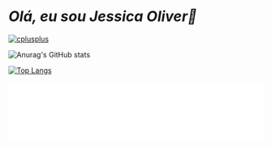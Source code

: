 
<!--
**JessyOliver/JessyOliver** is a ✨ _special_ ✨ repository because its `README.md` (this file) appears on your GitHub profile.

Here are some ideas to get you started:

- 🔭 I’m currently working on ...
- 🌱 I’m currently learning ...
- 👯 I’m looking to collaborate on ...
- 🤔 I’m looking for help with ...
- 💬 Ask me about ...
- 📫 How to reach me: ...
- 😄 Pronouns: ...
- ⚡ Fun fact: ...
-->
# *Olá, eu sou Jessica Oliver👋*

<a href="https://www.linkedin.com/in/jessica-f-oliveira-330b091a5/" target="_blank">
<img src="https://img.shields.io/badge/LinkedIn-0077B5?style=for-the-badge&logo=linkedin&logoColor=white" alt="cplusplus" width="12%" height="4%" style="max-width:100%;">
</a>

![Anurag's GitHub stats](https://github-readme-stats.vercel.app/api?username=anuraghazra&count_private=true&show_icons=true&theme=great-gatsby)

[![Top Langs](https://github-readme-stats.vercel.app/api/top-langs/?username=anuraghazra&layout=compact&theme=great-gatsby)](https://github.com/anuraghazra/github-readme-stats)

<img height="120" alt="*Obrigada pela visita, volte sempre!!!*" width="100%" src="https://github.com/JessyOliver/JessyOliver/blob/edicao/textomovendo.svg" />
<br />
